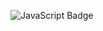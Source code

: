 ![JavaScript Badge](https://img.shields.io/badge/-%7C%20JavaScript-yellow?style=flat&logo=javascript&logoColor=white&link)
